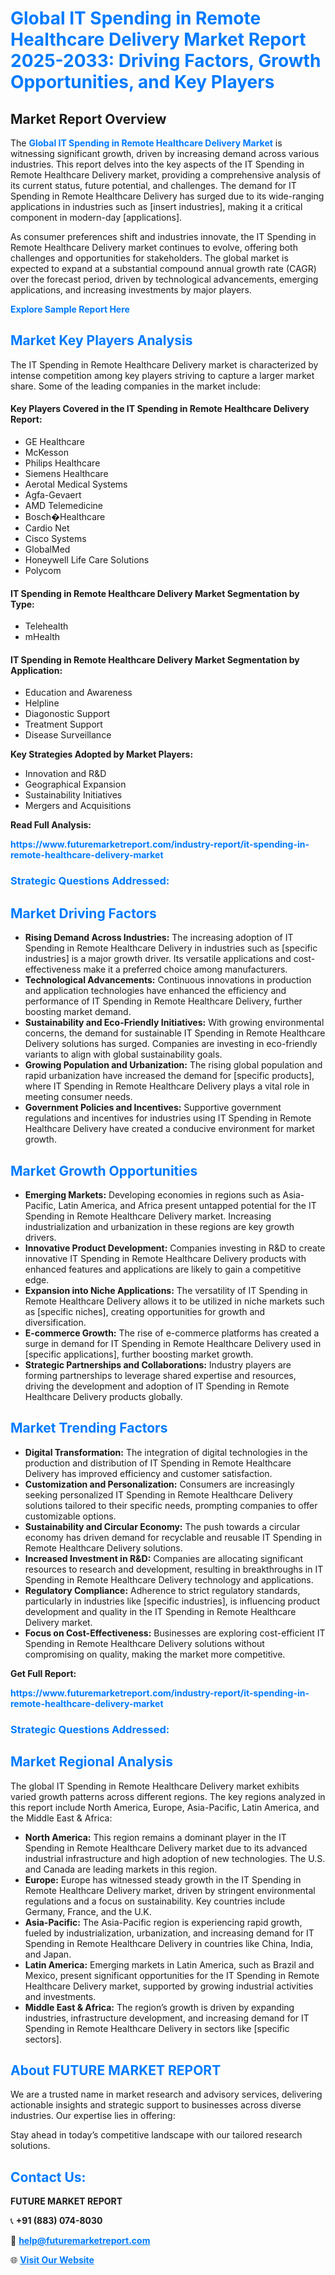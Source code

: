 <h1 style="color: #007BFF;">Global IT Spending in Remote Healthcare Delivery Market Report 2025-2033: Driving Factors, Growth Opportunities, and Key Players</h1>

<section id="overview">
<h2>Market Report Overview</h2>
<p>The <a href="https://www.futuremarketreport.com/industry-report/it-spending-in-remote-healthcare-delivery-market" style="color: #007BFF; text-decoration: none;"><strong>Global IT Spending in Remote Healthcare Delivery Market</strong></a> is witnessing significant growth, driven by increasing demand across various industries. This report delves into the key aspects of the IT Spending in Remote Healthcare Delivery market, providing a comprehensive analysis of its current status, future potential, and challenges. The demand for IT Spending in Remote Healthcare Delivery has surged due to its wide-ranging applications in industries such as [insert industries], making it a critical component in modern-day [applications].</p>
<p>As consumer preferences shift and industries innovate, the IT Spending in Remote Healthcare Delivery market continues to evolve, offering both challenges and opportunities for stakeholders. The global market is expected to expand at a substantial compound annual growth rate (CAGR) over the forecast period, driven by technological advancements, emerging applications, and increasing investments by major players.</p>
</section>

<section id="overview">
<p><a href="https://www.futuremarketreport.com/request-sample/reportId=107366" style="color: #007BFF; text-decoration: none;"><strong>Explore Sample Report Here</strong></a></p>
</section>

<section id="key-players">
<h2 style="color: #007BFF;">Market Key Players Analysis</h2>
<p>The IT Spending in Remote Healthcare Delivery market is characterized by intense competition among key players striving to capture a larger market share. Some of the leading companies in the market include:</p>
<h4>Key Players Covered in the IT Spending in Remote Healthcare Delivery Report:</h4>
<ul><li>GE Healthcare</li><li>McKesson</li><li>Philips Healthcare</li><li>Siemens Healthcare</li><li>Aerotal Medical Systems</li><li>Agfa-Gevaert</li><li>AMD Telemedicine</li><li>Bosch�Healthcare</li><li>Cardio Net</li><li>Cisco Systems</li><li>GlobalMed</li><li>Honeywell Life Care Solutions</li><li>Polycom</li></ul>
<h4>IT Spending in Remote Healthcare Delivery Market Segmentation by Type:</h4>
<ul><li>Telehealth</li><li>mHealth</li></ul>

<h4>IT Spending in Remote Healthcare Delivery Market Segmentation by Application:</h4>
<ul><li>Education and Awareness</li><li>Helpline</li><li>Diagonostic Support</li><li>Treatment Support</li><li>Disease Surveillance</li></ul>
<p><strong>Key Strategies Adopted by Market Players:</strong></p>
<ul>
<li>Innovation and R&D</li>
<li>Geographical Expansion</li>
<li>Sustainability Initiatives</li>
<li>Mergers and Acquisitions</li>
</ul>
</section>

<section>
<p><strong>Read Full Analysis: </strong></p><a href="https://www.futuremarketreport.com/industry-report/it-spending-in-remote-healthcare-delivery-market" style="color: #007BFF; text-decoration: none;"><strong>https://www.futuremarketreport.com/industry-report/it-spending-in-remote-healthcare-delivery-market</strong></a>
<h3 style="color: #007BFF;">Strategic Questions Addressed:</h3>
</section>

<section id="driving-factors">
<h2 style="color: #007BFF;">Market Driving Factors</h2>
<ul>
<li><strong>Rising Demand Across Industries:</strong> The increasing adoption of IT Spending in Remote Healthcare Delivery in industries such as [specific industries] is a major growth driver. Its versatile applications and cost-effectiveness make it a preferred choice among manufacturers.</li>
<li><strong>Technological Advancements:</strong> Continuous innovations in production and application technologies have enhanced the efficiency and performance of IT Spending in Remote Healthcare Delivery, further boosting market demand.</li>
<li><strong>Sustainability and Eco-Friendly Initiatives:</strong> With growing environmental concerns, the demand for sustainable IT Spending in Remote Healthcare Delivery solutions has surged. Companies are investing in eco-friendly variants to align with global sustainability goals.</li>
<li><strong>Growing Population and Urbanization:</strong> The rising global population and rapid urbanization have increased the demand for [specific products], where IT Spending in Remote Healthcare Delivery plays a vital role in meeting consumer needs.</li>
<li><strong>Government Policies and Incentives:</strong> Supportive government regulations and incentives for industries using IT Spending in Remote Healthcare Delivery have created a conducive environment for market growth.</li>
</ul>
</section>

<section id="growth-opportunities">
<h2 style="color: #007BFF;">Market Growth Opportunities</h2>
<ul>
<li><strong>Emerging Markets:</strong> Developing economies in regions such as Asia-Pacific, Latin America, and Africa present untapped potential for the IT Spending in Remote Healthcare Delivery market. Increasing industrialization and urbanization in these regions are key growth drivers.</li>
<li><strong>Innovative Product Development:</strong> Companies investing in R&D to create innovative IT Spending in Remote Healthcare Delivery products with enhanced features and applications are likely to gain a competitive edge.</li>
<li><strong>Expansion into Niche Applications:</strong> The versatility of IT Spending in Remote Healthcare Delivery allows it to be utilized in niche markets such as [specific niches], creating opportunities for growth and diversification.</li>
<li><strong>E-commerce Growth:</strong> The rise of e-commerce platforms has created a surge in demand for IT Spending in Remote Healthcare Delivery used in [specific applications], further boosting market growth.</li>
<li><strong>Strategic Partnerships and Collaborations:</strong> Industry players are forming partnerships to leverage shared expertise and resources, driving the development and adoption of IT Spending in Remote Healthcare Delivery products globally.</li>
</ul>
</section>

<section id="trending-factors">
<h2 style="color: #007BFF;">Market Trending Factors</h2>
<ul>
<li><strong>Digital Transformation:</strong> The integration of digital technologies in the production and distribution of IT Spending in Remote Healthcare Delivery has improved efficiency and customer satisfaction.</li>
<li><strong>Customization and Personalization:</strong> Consumers are increasingly seeking personalized IT Spending in Remote Healthcare Delivery solutions tailored to their specific needs, prompting companies to offer customizable options.</li>
<li><strong>Sustainability and Circular Economy:</strong> The push towards a circular economy has driven demand for recyclable and reusable IT Spending in Remote Healthcare Delivery solutions.</li>
<li><strong>Increased Investment in R&D:</strong> Companies are allocating significant resources to research and development, resulting in breakthroughs in IT Spending in Remote Healthcare Delivery technology and applications.</li>
<li><strong>Regulatory Compliance:</strong> Adherence to strict regulatory standards, particularly in industries like [specific industries], is influencing product development and quality in the IT Spending in Remote Healthcare Delivery market.</li>
<li><strong>Focus on Cost-Effectiveness:</strong> Businesses are exploring cost-efficient IT Spending in Remote Healthcare Delivery solutions without compromising on quality, making the market more competitive.</li>
</ul>
</section>

<section>
<p><strong>Get Full Report: </strong></p><a href="https://www.futuremarketreport.com/industry-report/it-spending-in-remote-healthcare-delivery-market" style="color: #007BFF; text-decoration: none;"><strong>https://www.futuremarketreport.com/industry-report/it-spending-in-remote-healthcare-delivery-market</strong></a>
<h3 style="color: #007BFF;">Strategic Questions Addressed:</h3>
</section>


<section id="regional-analysis">
<h2 style="color: #007BFF;">Market Regional Analysis</h2>
<p>The global IT Spending in Remote Healthcare Delivery market exhibits varied growth patterns across different regions. The key regions analyzed in this report include North America, Europe, Asia-Pacific, Latin America, and the Middle East & Africa:</p>
<ul>
<li><strong>North America:</strong> This region remains a dominant player in the IT Spending in Remote Healthcare Delivery market due to its advanced industrial infrastructure and high adoption of new technologies. The U.S. and Canada are leading markets in this region.</li>
<li><strong>Europe:</strong> Europe has witnessed steady growth in the IT Spending in Remote Healthcare Delivery market, driven by stringent environmental regulations and a focus on sustainability. Key countries include Germany, France, and the U.K.</li>
<li><strong>Asia-Pacific:</strong> The Asia-Pacific region is experiencing rapid growth, fueled by industrialization, urbanization, and increasing demand for IT Spending in Remote Healthcare Delivery in countries like China, India, and Japan.</li>
<li><strong>Latin America:</strong> Emerging markets in Latin America, such as Brazil and Mexico, present significant opportunities for the IT Spending in Remote Healthcare Delivery market, supported by growing industrial activities and investments.</li>
<li><strong>Middle East & Africa:</strong> The region’s growth is driven by expanding industries, infrastructure development, and increasing demand for IT Spending in Remote Healthcare Delivery in sectors like [specific sectors].</li>
</ul>
</section>

<footer>
<h2 style="color: #007BFF;">About FUTURE MARKET REPORT</h2>
<p>We are a trusted name in market research and advisory services, delivering actionable insights and strategic support to businesses across diverse industries. Our expertise lies in offering:</p>

<p>Stay ahead in today’s competitive landscape with our tailored research solutions.</p>

<h2 style="color: #007BFF;">Contact Us:</h2>
<p><strong>FUTURE MARKET REPORT</strong></p>
<p>📞 <strong>+91 (883) 074-8030</strong></p>
<p>📧 <strong><a href="mailto:help@futuremarketreport.com" style="color: #007BFF;">help@futuremarketreport.com</a></strong></p>
<p>🌐 <strong><a href="https://www.futuremarketreport.com/" style="color: #007BFF;">Visit Our Website</a></strong></p>
</footer>
